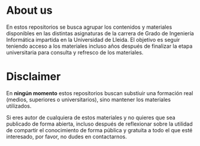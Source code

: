 
# About us
En estos repositorios se busca agrupar los contenidos y materiales disponibles en las distintas asignaturas de la carrera de Grado de Ingeniería Informática impartida en la Universidad de Lleida. El objetivo es seguir teniendo acceso a los materiales incluso años después de finalizar la etapa universitaria para consulta y refresco de los materiales.


# Disclaimer
En **ningún momento** estos repositorios buscan substiuir una formación real (medios, superiores o universitarios), sino mantener los materiales utilizados.

Si eres autor de cualquiera de estos materiales y no quieres que sea publicado de forma abierta, incluso después de reflexionar sobre la utilidad de compartir el conocimiento de forma pública y gratuita a todo el que esté interesado, por favor, no dudes en contactarnos.
